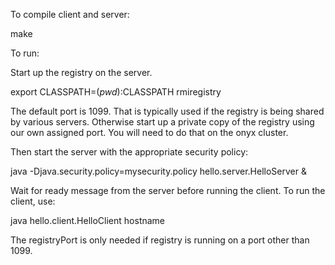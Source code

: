 

To compile client and server:

make

To run:

Start up the registry on the server.

export CLASSPATH=$(pwd):$CLASSPATH
rmiregistry <registryPort>

The default port is 1099. That is typically used if the registry is being shared by various
servers. Otherwise start up a private copy of the registry using our own assigned port. You
will need to do that on the onyx cluster.


Then start the server with the appropriate security policy:

java -Djava.security.policy=mysecurity.policy hello.server.HelloServer <registryPort>&

Wait for ready message from the server before running the client. To run the client, use:

java hello.client.HelloClient hostname <registryPort>

The registryPort is only needed if registry is running on a port other than 1099.

 

